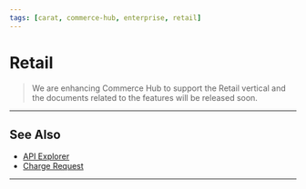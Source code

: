 ```yaml
---
tags: [carat, commerce-hub, enterprise, retail]
---
```



# Retail

<!-- theme: danger -->
> We are enhancing Commerce Hub to support the Retail vertical and the documents related to the features will be released soon.

---

## See Also

- [API Explorer](../api/?type=post&path=/payments/v1/charges)
- [Charge Request](path?=docs/Resources/API-Documents/Payments/Charges.md)

---
